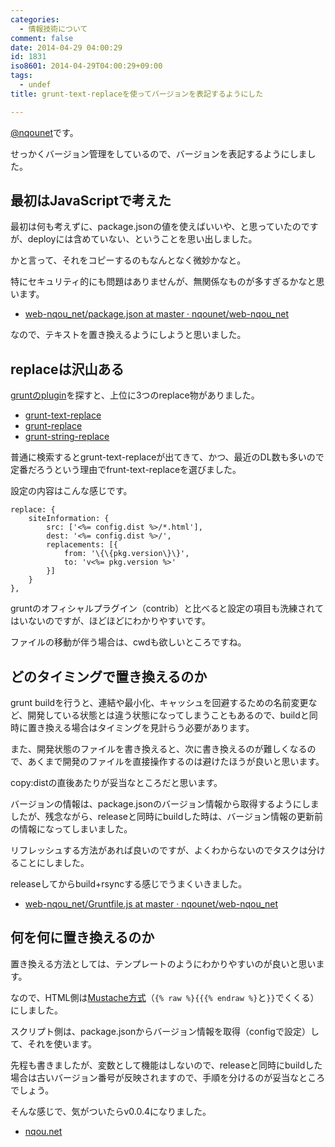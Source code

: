 ```yaml
---
categories:
  - 情報技術について
comment: false
date: 2014-04-29 04:00:29
id: 1831
iso8601: 2014-04-29T04:00:29+09:00
tags:
  - undef
title: grunt-text-replaceを使ってバージョンを表記するようにした

---
```


<p><a href="https://twitter.com/nqounet">@nqounet</a>です。</p>

<p>せっかくバージョン管理をしているので、バージョンを表記するようにしました。</p>



<h2>最初はJavaScriptで考えた</h2>

<p>最初は何も考えずに、package.jsonの値を使えばいいや、と思っていたのですが、deployには含めていない、ということを思い出しました。</p>

<p>かと言って、それをコピーするのもなんとなく微妙かなと。</p>

<p>特にセキュリティ的にも問題はありませんが、無関係なものが多すぎるかなと思います。</p>

<ul>
<li><a href="https://github.com/nqounet/web-nqou_net/blob/master/package.json">web-nqou_net/package.json at master · nqounet/web-nqou_net</a></li>
</ul>

<p>なので、テキストを置き換えるようにしようと思いました。</p>

<h2>replaceは沢山ある</h2>

<p><a href="http://gruntjs.com/plugins">gruntのplugin</a>を探すと、上位に3つのreplace物がありました。</p>

<ul>
<li><a href="https://www.npmjs.org/package/grunt-text-replace">grunt-text-replace</a></li>
<li><a href="https://www.npmjs.org/package/grunt-replace">grunt-replace</a></li>
<li><a href="https://www.npmjs.org/package/grunt-string-replace">grunt-string-replace</a></li>
</ul>

<p>普通に検索するとgrunt-text-replaceが出てきて、かつ、最近のDL数も多いので定番だろうという理由でfrunt-text-replaceを選びました。</p>

<p>設定の内容はこんな感じです。</p>

```
replace: {
    siteInformation: {
        src: ['<%= config.dist %>/*.html'],
        dest: '<%= config.dist %>/',
        replacements: [{
            from: '\{\{pkg.version\}\}',
            to: 'v<%= pkg.version %>'
        }]
    }
},
```

<p>gruntのオフィシャルプラグイン（contrib）と比べると設定の項目も洗練されてはいないのですが、ほどほどにわかりやすいです。</p>

<p>ファイルの移動が伴う場合は、cwdも欲しいところですね。</p>

<h2>どのタイミングで置き換えるのか</h2>

<p>grunt buildを行うと、連結や最小化、キャッシュを回避するための名前変更など、開発している状態とは違う状態になってしまうこともあるので、buildと同時に置き換える場合はタイミングを見計らう必要があります。</p>

<p>また、開発状態のファイルを書き換えると、次に書き換えるのが難しくなるので、あくまで開発のファイルを直接操作するのは避けたほうが良いと思います。</p>

<p>copy:distの直後あたりが妥当なところだと思います。</p>

<p>バージョンの情報は、package.jsonのバージョン情報から取得するようにしましたが、残念ながら、releaseと同時にbuildした時は、バージョン情報の更新前の情報になってしまいました。</p>

<p>リフレッシュする方法があれば良いのですが、よくわからないのでタスクは分けることにしました。</p>

<p>releaseしてからbuild+rsyncする感じでうまくいきました。</p>

<ul>
<li><a href="https://github.com/nqounet/web-nqou_net/blob/master/Gruntfile.js#L469">web-nqou_net/Gruntfile.js at master · nqounet/web-nqou_net</a></li>
</ul>

<h2>何を何に置き換えるのか</h2>

<p>置き換える方法としては、テンプレートのようにわかりやすいのが良いと思います。</p>

<p>なので、HTML側は<a href="http://mustache.github.io/">Mustache方式</a>（<code>{% raw %}{{{% endraw %}</code>と<code>}}</code>でくくる）にしました。</p>

<p>スクリプト側は、package.jsonからバージョン情報を取得（configで設定）して、それを使います。</p>

<p>先程も書きましたが、変数として機能はしないので、releaseと同時にbuildした場合は古いバージョン番号が反映されますので、手順を分けるのが妥当なところでしょう。</p>

<p>そんな感じで、気がついたらv0.0.4になりました。</p>

<ul>
<li><a href="http://nqou.net/">nqou.net</a></li>
</ul>
    	